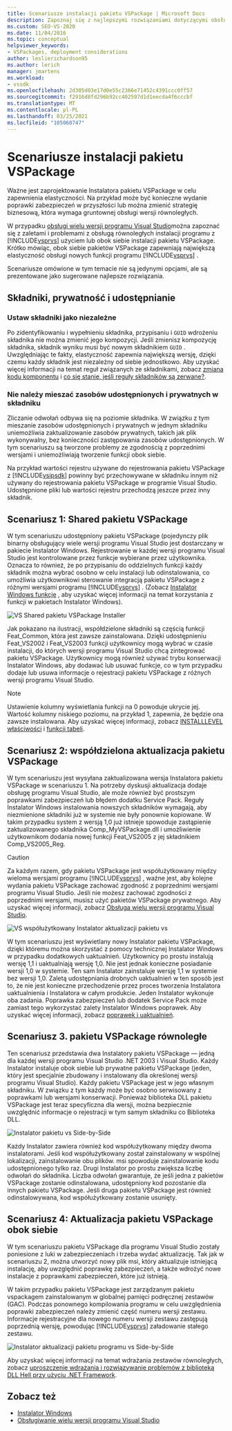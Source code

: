 ```yaml
---
title: Scenariusze instalacji pakietu VSPackage | Microsoft Docs
description: Zapoznaj się z najlepszymi rozwiązaniami dotyczącymi obsługi równoległych instalacji programu Visual Studio za pomocą współużytkowanych lub równoległych instalacji pakietu VSPackage.
ms.custom: SEO-VS-2020
ms.date: 11/04/2016
ms.topic: conceptual
helpviewer_keywords:
- VSPackages, deployment considerations
author: leslierichardson95
ms.author: lerich
manager: jmartens
ms.workload:
- vssdk
ms.openlocfilehash: 2d305d03e17d0e55c2366e71452c4391ccc0ff57
ms.sourcegitcommit: f2916d8fd296b92cc402597d1d1eecda4f6cccbf
ms.translationtype: MT
ms.contentlocale: pl-PL
ms.lasthandoff: 03/25/2021
ms.locfileid: "105060747"
---
```

# <a name="vspackage-setup-scenarios"></a>Scenariusze instalacji pakietu VSPackage

Ważne jest zaprojektowanie Instalatora pakietu VSPackage w celu zapewnienia elastyczności. Na przykład może być konieczne wydanie poprawki zabezpieczeń w przyszłości lub można zmienić strategię biznesową, która wymaga gruntownej obsługi wersji równoległych.

W przypadku [obsługi wielu wersji programu Visual Studio](../../extensibility/supporting-multiple-versions-of-visual-studio.md)można zapoznać się z zaletami i problemami z obsługą równoległych instalacji programu z [!INCLUDE[vsprvs](../../code-quality/includes/vsprvs_md.md)] użyciem lub obok siebie instalacji pakietu VSPackage. Krótko mówiąc, obok siebie pakietów VSPackage zapewniają największą elastyczność obsługi nowych funkcji programu [!INCLUDE[vsprvs](../../code-quality/includes/vsprvs_md.md)] .

Scenariusze omówione w tym temacie nie są jedynymi opcjami, ale są prezentowane jako sugerowane najlepsze rozwiązania.

## <a name="components-privacy-and-sharing"></a>Składniki, prywatność i udostępnianie

### <a name="make-your-components-independent"></a>Ustaw składniki jako niezależne

Po zidentyfikowaniu i wypełnieniu składnika, przypisaniu i `GUID` wdrożeniu składnika nie można zmienić jego kompozycji. Jeśli zmienisz kompozycję składnika, składnik wyniku musi być nowym składnikiem `GUID` . Uwzględniając te fakty, elastyczność zapewnia największą wersję, dzięki czemu każdy składnik jest niezależny od siebie jednostkowo. Aby uzyskać więcej informacji na temat reguł związanych ze składnikami, zobacz [zmiana kodu komponentu](/windows/desktop/Msi/changing-the-component-code) i [co się stanie, jeśli reguły składników są zerwane?](/windows/desktop/Msi/what-happens-if-the-component-rules-are-broken).

### <a name="do-not-mix-shared-and-private-resources-in-a-component"></a>Nie należy mieszać zasobów udostępnionych i prywatnych w składniku

Zliczanie odwołań odbywa się na poziomie składnika. W związku z tym mieszanie zasobów udostępnionych i prywatnych w jednym składniku uniemożliwia zaktualizowanie zasobów prywatnych, takich jak plik wykonywalny, bez konieczności zastępowania zasobów udostępnionych. W tym scenariuszu są tworzone problemy ze zgodnością z poprzednimi wersjami i uniemożliwiają tworzenie funkcji obok siebie.

Na przykład wartości rejestru używane do rejestrowania pakietu VSPackage z [!INCLUDE[vsipsdk](../../extensibility/includes/vsipsdk_md.md)] powinny być przechowywane w składniku innym niż używany do rejestrowania pakietu VSPackage w programie Visual Studio. Udostępnione pliki lub wartości rejestru przechodzą jeszcze przez inny składnik.

## <a name="scenario-1-shared-vspackage"></a>Scenariusz 1: Shared pakietu VSPackage

W tym scenariuszu udostępniony pakietu VSPackage (pojedynczy plik binarny obsługujący wiele wersji programu Visual Studio jest dostarczany w pakiecie Instalator Windows. Rejestrowanie w każdej wersji programu Visual Studio jest kontrolowane przez funkcje wybierane przez użytkownika. Oznacza to również, że po przypisaniu do oddzielnych funkcji każdy składnik można wybrać osobno w celu instalacji lub odinstalowania, co umożliwia użytkownikowi sterowanie integracją pakietu VSPackage z różnymi wersjami programu [!INCLUDE[vsprvs](../../code-quality/includes/vsprvs_md.md)] . (Zobacz [Instalator Windows funkcje](/windows/desktop/Msi/windows-installer-features) , aby uzyskać więcej informacji na temat korzystania z funkcji w pakietach Instalator Windows).

![VS Shared pakietu VSPackage Installer](../../extensibility/internals/media/vs_sharedpackage.gif "VS_SharedPackage")

Jak pokazano na ilustracji, współdzielone składniki są częścią funkcji Feat_Common, która jest zawsze zainstalowana. Dzięki udostępnieniu Feat_VS2002 i Feat_VS2003 funkcji użytkownicy mogą wybrać w czasie instalacji, do których wersji programu Visual Studio chcą zintegrować pakietu VSPackage. Użytkownicy mogą również używać trybu konserwacji Instalator Windows, aby dodawać lub usuwać funkcje, co w tym przypadku dodaje lub usuwa informacje o rejestracji pakietu VSPackage z różnych wersji programu Visual Studio.

> [!NOTE]
> Ustawienie kolumny wyświetlania funkcji na 0 powoduje ukrycie jej. Wartość kolumny niskiego poziomu, na przykład 1, zapewnia, że będzie ona zawsze instalowana. Aby uzyskać więcej informacji, zobacz [INSTALLLEVEL właściwości](/windows/desktop/Msi/installlevel) i [funkcji tabeli](/windows/desktop/Msi/feature-table).

## <a name="scenario-2-shared-vspackage-update"></a>Scenariusz 2: współdzielona aktualizacja pakietu VSPackage

W tym scenariuszu jest wysyłana zaktualizowana wersja Instalatora pakietu VSPackage w scenariuszu 1. Na potrzeby dyskusji aktualizacja dodaje obsługę programu Visual Studio, ale może również być prostszym poprawkami zabezpieczeń lub błędem dodatku Service Pack. Reguły Instalator Windows instalowania nowszych składników wymagają, aby niezmienione składniki już w systemie nie były ponownie kopiowane. W takim przypadku system z wersją 1,0 już istnieje spowoduje zastąpienie zaktualizowanego składnika Comp_MyVSPackage.dll i umożliwienie użytkownikom dodania nowej funkcji Feat_VS2005 z jej składnikiem Comp_VS2005_Reg.

> [!CAUTION]
> Za każdym razem, gdy pakietu VSPackage jest współużytkowany między wieloma wersjami programu [!INCLUDE[vsprvs](../../code-quality/includes/vsprvs_md.md)] , ważne jest, aby kolejne wydania pakietu VSPackage zachować zgodność z poprzednimi wersjami programu Visual Studio. Jeśli nie możesz zachować zgodności z poprzednimi wersjami, musisz użyć pakietów VSPackage prywatnego. Aby uzyskać więcej informacji, zobacz [Obsługa wielu wersji programu Visual Studio](../../extensibility/supporting-multiple-versions-of-visual-studio.md).

![VS współużytkowany Instalator aktualizacji pakietu vs](../../extensibility/internals/media/vs_sharedpackageupdate.gif "VS_SharedPackageUpdate")

W tym scenariuszu jest wyświetlany nowy Instalator pakietu VSPackage, dzięki któremu można skorzystać z pomocy technicznej Instalator Windows w przypadku dodatkowych uaktualnień. Użytkownicy po prostu instalują wersję 1,1 i uaktualniają wersję 1,0. Nie jest jednak konieczne posiadanie wersji 1,0 w systemie. Ten sam Instalator zainstaluje wersję 1,1 w systemie bez wersji 1,0. Zaletą udostępniania drobnych uaktualnień w ten sposób jest to, że nie jest konieczne przechodzenie przez proces tworzenia Instalatora uaktualnienia i Instalatora w całym produkcie. Jeden Instalator wykonuje oba zadania. Poprawka zabezpieczeń lub dodatek Service Pack może zamiast tego wykorzystać zalety Instalator Windows poprawek. Aby uzyskać więcej informacji, zobacz [poprawek i uaktualnień](/windows/desktop/Msi/patching-and-upgrades).

## <a name="scenario-3-side-by-side-vspackage"></a>Scenariusz 3. pakietu VSPackage równoległe

Ten scenariusz przedstawia dwa Instalatory pakietu VSPackage — jedną dla każdej wersji programu Visual Studio .NET 2003 i Visual Studio. Każdy Instalator instaluje obok siebie lub prywatne pakietu VSPackage (jeden, który jest specjalnie zbudowany i instalowany dla określonej wersji programu Visual Studio). Każdy pakietu VSPackage jest w jego własnym składniku. W związku z tym każdy może być osobno serwisowany z poprawkami lub wersjami konserwacji. Ponieważ biblioteka DLL pakietu VSPackage jest teraz specyficzna dla wersji, można bezpiecznie uwzględnić informacje o rejestracji w tym samym składniku co Biblioteka DLL.

![Instalator pakietu vs Side-by-Side](../../extensibility/internals/media/vs_sbys_package.gif "VS_SbyS_Package")

Każdy Instalator zawiera również kod współużytkowany między dwoma instalatorami. Jeśli kod współużytkowany został zainstalowany w wspólnej lokalizacji, zainstalowanie obu plików. msi spowoduje zainstalowanie kodu udostępnionego tylko raz. Drugi Instalator po prostu zwiększa liczbę odwołań do składnika. Liczba odwołań gwarantuje, że jeśli jedna z pakietów VSPackage zostanie odinstalowana, udostępniony kod pozostanie dla innych pakietu VSPackage. Jeśli druga pakietu VSPackage jest również odinstalowywana, kod współużytkowany zostanie usunięty.

## <a name="scenario-4-side-by-side-vspackage-update"></a>Scenariusz 4: Aktualizacja pakietu VSPackage obok siebie

W tym scenariuszu pakietu VSPackage dla programu Visual Studio zostały poniesione z luki w zabezpieczeniach i trzeba wydać aktualizację. Tak jak w scenariuszu 2, można utworzyć nowy plik msi, który aktualizuje istniejącą instalację, aby uwzględnić poprawkę zabezpieczeń, a także wdrożyć nowe instalacje z poprawkami zabezpieczeń, które już istnieją.

W takim przypadku pakietu VSPackage jest zarządzanym pakietu vspackagem zainstalowanym w globalnej pamięci podręcznej zestawów (GAC). Podczas ponownego kompilowania programu w celu uwzględnienia poprawki zabezpieczeń należy zmienić część numeru wersji zestawu. Informacje rejestracyjne dla nowego numeru wersji zestawu zastępują poprzednią wersję, powodując [!INCLUDE[vsprvs](../../code-quality/includes/vsprvs_md.md)] załadowanie stałego zestawu.

![Instalator aktualizacji pakietu programu vs Side-by-Side](../../extensibility/internals/media/vs_sbys_packageupdate.gif "VS_SbyS_PackageUpdate")

Aby uzyskać więcej informacji na temat wdrażania zestawów równoległych, zobacz [uproszczenie wdrażania i rozwiązywanie problemów z biblioteką DLL Hell przy użyciu .NET Framework](/previous-versions/dotnet/articles/ms973843(v=msdn.10)).

## <a name="see-also"></a>Zobacz też

- [Instalator Windows](/windows/desktop/Msi/windows-installer-portal)
- [Obsługiwanie wielu wersji programu Visual Studio](../../extensibility/supporting-multiple-versions-of-visual-studio.md)